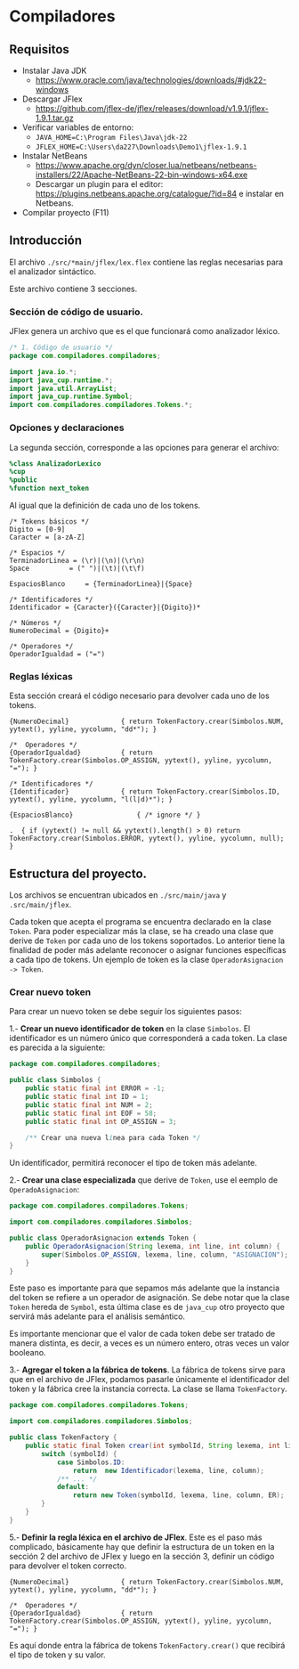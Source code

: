 # Compiladores

## Requisitos

- Instalar Java JDK
  - https://www.oracle.com/java/technologies/downloads/#jdk22-windows
- Descargar JFlex
  - https://github.com/jflex-de/jflex/releases/download/v1.9.1/jflex-1.9.1.tar.gz
- Verificar variables de entorno:
  - `JAVA_HOME=C:\Program Files\Java\jdk-22`
  - `JFLEX_HOME=C:\Users\da227\Downloads\Demo1\jflex-1.9.1`
- Instalar NetBeans
  - https://www.apache.org/dyn/closer.lua/netbeans/netbeans-installers/22/Apache-NetBeans-22-bin-windows-x64.exe
  - Descargar un plugin para el editor: https://plugins.netbeans.apache.org/catalogue/?id=84 e instalar en Netbeans.
- Compilar proyecto (F11)

## Introducción

El archivo `./src/*main/jflex/lex.flex` contiene las reglas necesarias para el analizador sintáctico.

Este archivo contiene 3 secciones.

### Sección de código de usuario.

JFlex genera un archivo que es el que funcionará como analizador léxico.

```java
/* 1. Código de usuario */
package com.compiladores.compiladores;

import java.io.*;
import java_cup.runtime.*;
import java.util.ArrayList;
import java_cup.runtime.Symbol;
import com.compiladores.compiladores.Tokens.*;
```

### Opciones y declaraciones

La segunda sección, corresponde a las opciones para generar el archivo:

```lex
%class AnalizadorLexico
%cup
%public
%function next_token
```

Al igual que la definición de cada uno de los tokens.

```jflex
/* Tokens básicos */
Digito = [0-9]
Caracter = [a-zA-Z]

/* Espacios */
TerminadorLinea = (\r)|(\n)|(\r\n)
Space          = (" ")|(\t)|(\t\f)

EspaciosBlanco     = {TerminadorLinea}|{Space}

/* Identificadores */
Identificador = {Caracter}({Caracter}|{Digito})*

/* Números */
NumeroDecimal = {Digito}+

/* Operadores */
OperadorIgualdad = ("=")
```

### Reglas léxicas

Esta sección creará el código necesario para devolver cada uno de los tokens.

```jflex
{NumeroDecimal}             { return TokenFactory.crear(Simbolos.NUM, yytext(), yyline, yycolumn, "dd*"); }

/*  Operadores */
{OperadorIgualdad}          { return TokenFactory.crear(Simbolos.OP_ASSIGN, yytext(), yyline, yycolumn, "="); }

/* Identificadores */
{Identificador}             { return TokenFactory.crear(Simbolos.ID, yytext(), yyline, yycolumn, "l(l|d)*"); }

{EspaciosBlanco}                { /* ignore */ }

.  { if (yytext() != null && yytext().length() > 0) return TokenFactory.crear(Simbolos.ERROR, yytext(), yyline, yycolumn, null); } 
```

## Estructura del proyecto.

Los archivos se encuentran ubicados en `./src/main/java` y `.src/main/jflex`.

Cada token que acepta el programa se encuentra declarado en la clase `Token`. Para poder especializar más la clase, se ha creado una clase que derive de `Token` por cada uno de los tokens soportados. Lo anterior tiene la finalidad de poder más adelante reconocer o asignar funciones específicas a cada tipo de tokens. Un ejemplo de token es la clase `OperadorAsignacion -> Token`.

### Crear nuevo token

Para crear un nuevo token se debe seguir los siguientes pasos:

1.- **Crear un nuevo identificador de token** en la clase `Simbolos`. El identificador es un número único que corresponderá a cada token. La clase es parecida a la siguiente:

```java
package com.compiladores.compiladores;

public class Simbolos {
    public static final int ERROR = -1;
    public static final int ID = 1;
    public static final int NUM = 2;
    public static final int EOF = 58;
    public static final int OP_ASSIGN = 3;

    /** Crear una nueva línea para cada Token */
}
```

Un identificador, permitirá reconocer el tipo de token más adelante.

2.- **Crear una clase especializada** que derive de `Token`, use el eemplo de `OperadoAsignacion`:

```java
package com.compiladores.compiladores.Tokens;

import com.compiladores.compiladores.Simbolos;

public class OperadorAsignacion extends Token {
    public OperadorAsignacion(String lexema, int line, int column) {
        super(Simbolos.OP_ASSIGN, lexema, line, column, "ASIGNACION");
    }
}
```

Este paso es importante para que sepamos más adelante que la instancia del token se refiere a un operador de asignación. Se debe notar que la clase `Token` hereda de `Symbol`, esta última clase es de `java_cup` otro proyecto que servirá más adelante para el análisis semántico.

Es importante mencionar que el valor de cada token debe ser tratado de manera distinta, es decir, a veces es un número entero, otras veces un valor booleano.

3.- **Agregar el token a la fábrica de tokens**. La fábrica de tokens sirve para que en el archivo de JFlex, podamos pasarle únicamente el identificador del token y la fábrica cree la instancia correcta. La clase se llama `TokenFactory`.

```java
package com.compiladores.compiladores.Tokens;

import com.compiladores.compiladores.Simbolos;

public class TokenFactory {    
    public static final Token crear(int symbolId, String lexema, int line, int column, String ER) {
        switch (symbolId) {
            case Simbolos.ID:
                return  new Identificador(lexema, line, column);
            /** ... */
            default:
                return new Token(symbolId, lexema, line, column, ER);
        }
    }
}
```

5.- **Definir la regla léxica en el archivo de JFlex**. Este es el paso más complicado, básicamente hay que definir la estructura de un token en la sección 2 del archivo de JFlex y luego en la sección 3, definir un código para devolver el token correcto.

```jflex
{NumeroDecimal}             { return TokenFactory.crear(Simbolos.NUM, yytext(), yyline, yycolumn, "dd*"); }

/*  Operadores */
{OperadorIgualdad}          { return TokenFactory.crear(Simbolos.OP_ASSIGN, yytext(), yyline, yycolumn, "="); }
```

Es aquí donde entra la fábrica de tokens `TokenFactory.crear()` que recibirá el tipo de token y su valor.